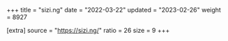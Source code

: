 +++
title = "sizi.ng"
date = "2022-03-22"
updated = "2023-02-26"
weight = 8927

[extra]
source = "https://sizi.ng/"
ratio = 26
size = 9
+++
